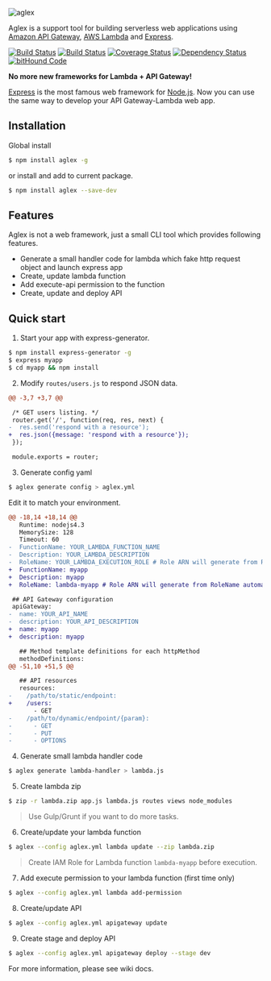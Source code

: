 ![aglex][aglex-img]

Aglex is a support tool for building serverless web applications using [Amazon API Gateway], [AWS Lambda] and [Express].

[![Build Status][npm-img]][npm-url]
[![Build Status][travis-img]][travis-url]
[![Coverage Status][coveralls-img]][coveralls-url]
[![Dependency Status][gemnasium-img]][gemnasium-url]
[![bitHound Code][bithound-img]][bithound-url]

**No more new frameworks for Lambda + API Gateway!**

[Express] is the most famous web framework for [Node.js].
Now you can use the same way to develop your API Gateway-Lambda web app.

## Installation

Global install

```bash
$ npm install aglex -g
```

or install and add to current package.

```bash
$ npm install aglex --save-dev
```

## Features

Aglex is not a web framework, just a small CLI tool which provides following features.

- Generate a small handler code for lambda which fake http request object and launch express app
- Create, update lambda function
- Add execute-api permission to the function
- Create, update and deploy API

## Quick start

1. Start your app with express-generator.

  ```bash
  $ npm install express-generator -g
  $ express myapp
  $ cd myapp && npm install
  ```

2. Modify `routes/users.js` to respond JSON data.

  ```diff
  @@ -3,7 +3,7 @@

   /* GET users listing. */
   router.get('/', function(req, res, next) {
  -  res.send('respond with a resource');
  +  res.json({message: 'respond with a resource'});
   });

   module.exports = router;
  ```

3. Generate config yaml

  ```bash
  $ aglex generate config > aglex.yml
  ```

  Edit it to match your environment.

  ```diff
  @@ -18,14 +18,14 @@
     Runtime: nodejs4.3
     MemorySize: 128
     Timeout: 60
  -  FunctionName: YOUR_LAMBDA_FUNCTION_NAME
  -  Description: YOUR_LAMBDA_DESCRIPTION
  -  RoleName: YOUR_LAMBDA_EXECUTION_ROLE # Role ARN will generate from RoleName automatically
  +  FunctionName: myapp
  +  Description: myapp
  +  RoleName: lambda-myapp # Role ARN will generate from RoleName automatically

   ## API Gateway configuration
   apiGateway:
  -  name: YOUR_API_NAME
  -  description: YOUR_API_DESCRIPTION
  +  name: myapp
  +  description: myapp

     ## Method template definitions for each httpMethod
     methodDefinitions:
  @@ -51,10 +51,5 @@

     ## API resources
     resources:
  -    /path/to/static/endpoint:
  +    /users:
         - GET
  -    /path/to/dynamic/endpoint/{param}:
  -      - GET
  -      - PUT
  -      - OPTIONS
  ```

4. Generate small lambda handler code

  ```bash
  $ aglex generate lambda-handler > lambda.js
  ```

5. Create lambda zip

  ```bash
  $ zip -r lambda.zip app.js lambda.js routes views node_modules
  ```

  > Use Gulp/Grunt if you want to do more tasks.

6. Create/update your lambda function

  ```bash
  $ aglex --config aglex.yml lambda update --zip lambda.zip
  ```

  > Create IAM Role for Lambda function `lambda-myapp` before execution.

7. Add execute permission to your lambda function (first time only)

  ```bash
  $ aglex --config aglex.yml lambda add-permission
  ```

8. Create/update API

  ```bash
  $ aglex --config aglex.yml apigateway update
  ```

9. Create stage and deploy API

  ```bash
  $ aglex --config aglex.yml apigateway deploy --stage dev
  ```

For more information, please see wiki docs.

[aglex-img]: https://raw.githubusercontent.com/u-minor/aglex/master/logo.png
[npm-img]: https://img.shields.io/npm/v/aglex.svg
[npm-url]: https://npmjs.org/package/aglex
[travis-img]: https://img.shields.io/travis/u-minor/aglex/master.svg
[travis-url]: https://travis-ci.org/u-minor/aglex
[coveralls-img]: https://img.shields.io/coveralls/u-minor/aglex/master.svg
[coveralls-url]: https://coveralls.io/r/u-minor/aglex?branch=master
[gemnasium-img]: https://img.shields.io/gemnasium/u-minor/aglex.svg
[gemnasium-url]: https://gemnasium.com/u-minor/aglex
[bithound-img]: https://img.shields.io/bithound/code/github/u-minor/aglex.svg
[bithound-url]: https://www.bithound.io/github/u-minor/aglex
[Amazon API Gateway]: https://aws.amazon.com/api-gateway/
[AWS Lambda]: https://aws.amazon.com/lambda/
[Express]: http://expressjs.com/
[Node.js]: https://nodejs.org/
